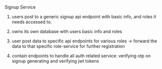 Signup Service

1. users post to a generic signup api endpoint with basic info, and roles it needs accessed to.
    
2. owns its own database with users basic info and roles

3. user post data to specific api endpoints for various roles -> forward the data to that specific role-service for further registration 

4. contain endpoints to handle all auth related service: 
    verifying otp on signup
    generating and verifying jwt tokens


